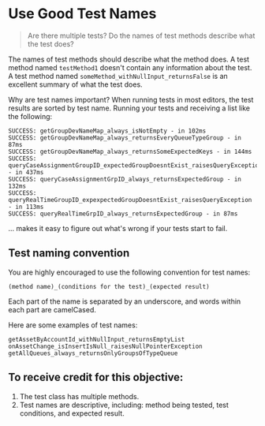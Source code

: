 # Use Good Test Names

> Are there multiple tests? Do the names of test methods describe what the test does? 

The names of test methods should describe what the method does. A test method named `testMethod1` doesn't contain any information about the test. A test method named `someMethod_withNullInput_returnsFalse` is an excellent summary of what the test does.

Why are test names important? When running tests in most editors, the test results are sorted by test name. Running your tests and receiving a list like the following:

```
SUCCESS: getGroupDevNameMap_always_isNotEmpty - in 102ms
SUCCESS: getGroupDevNameMap_always_returnsEveryQueueTypeGroup - in 87ms
SUCCESS: getGroupDevNameMap_always_returnsSomeExpectedKeys - in 144ms
SUCCESS: queryCaseAssignmentGroupID_expectedGroupDoesntExist_raisesQueryException - in 437ms
SUCCESS: queryCaseAssignmentGrpID_always_returnsExpectedGroup - in 132ms
SUCCESS: queryRealTimeGroupID_expexpectedGroupDoesntExist_raisesQueryException - in 113ms
SUCCESS: queryRealTimeGrpID_always_returnsExpectedGroup - in 87ms
```

... makes it easy to figure out what's wrong if your tests start to fail.

## Test naming convention

You are highly encouraged to use the following convention for test names:

`(method name)_(conditions for the test)_(expected result)`

Each part of the name is separated by an underscore, and words within each part are camelCased.

Here are some examples of test names:

```
getAssetByAccountId_withNullInput_returnsEmptyList
onAssetChange_isInsertIsNull_raisesNullPointerException
getAllQueues_always_returnsOnlyGroupsOfTypeQueue
```

## To receive credit for this objective: 

1. The test class has multiple methods.
2. Test names are descriptive, including: method being tested, test conditions, and expected result.